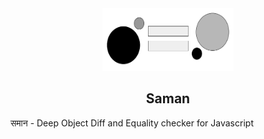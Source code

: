 <div align="center">
  
<img src="./static/saman.png" height="100em" width="210em"/>

## Saman

</div>


समान - Deep Object Diff and Equality checker for Javascript


